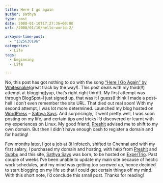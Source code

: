 ```yaml
---
title: Here I go again
author: sathya
type: post
date: 2008-01-10T17:27:36+00:00
url: /2008/01/10/hello-world-2/

arkayne-time-post:
  - "1325630196"
categories:
  - Life
tags:
  - beginning
  - Life

---
```

No, this post has got nothing to do with the song [&#8220;Here I Go Again&#8221; by Whitesnake][1](great track by the way!). This post deals with my third(!!) attempt at blogging(yup, that&#8217;s right right third!). My first attempt was through BlogSpot&#8211;I just signed up, that was it I guess(I think I made a post&#8211;hell I don&#8217;t even remember the site URL. That died out real soon! With my second attempt, I was lot more determined. Launched my blog hosted on [WordPress][2] &#8211; [Sathya Says][3]. And surprisingly, it went pretty well, I was soon posting on my life, and certain tips and tricks I&#8217;d discovered or learnt with my experiences on Linux. My good friend, [Preshit][4] advised me to shift to my own domain. But then I didn&#8217;t have enough cash to register a domain and for hosting!

Few months later, I got a job at 3i Infotech, shifted to Chennai and with my first salary, I purchased my domain and hosting, with help from [Preshit][4] and [Subbu][5] and this site, [Sathya Says][6] was born, to be hosted on [ExperTrio][7]. Past couple of weeks I&#8217;ve been unable to update my main site because of hectic work schedules, and my mind was getting too screwed up, hence decided to start blogging on my life so that I could get certain things off my mind. With this short note, I&#8217;d conclude this small post. Thanks for reading!

 [1]: https://www.youtube.com/watch?v=oKTiwCez6Zs
 [2]: https://www.wordpress.com/
 [3]: https://sathyasays.wordpress.com
 [4]: https://www.acchablog.com
 [5]: https://xubz.com
 [6]: https://sathyasays.com
 [7]: https://www.expertrio.com
